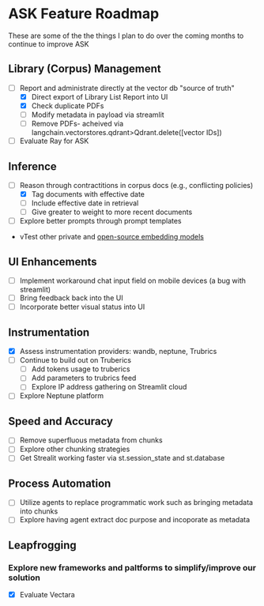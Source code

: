 # ASK Feature Roadmap
These are some of the the things I plan to do over the coming months to continue to improve ASK

## Library (Corpus) Management 
- [ ] Report and administrate directly at the vector db "source of truth"
    - [x] Direct export of Library List Report into UI
    - [x] Check duplicate PDFs
    - [ ] Modify metadata in payload via streamlit
    - [ ] Remove PDFs- acheived via langchain.vectorstores.qdrant>Qdrant.delete([vector IDs])
- [ ] Evaluate Ray for ASK

## Inference  
- [ ] Reason through contractitions in corpus docs (e.g., conflicting policies)
    -[x] Tag documents with effective date
    - [ ] Include effective date in retrieval 
    - [ ] Give greater to weight to more recent documents
- [ ] Explore better prompts through prompt templates
- vTest other private and [open-source embedding models](https://huggingface.co/spaces/mteb/leaderboard)

## UI Enhancements  
- [ ] Implement workaround chat input field on mobile devices (a bug with streamlit)
- [ ] Bring feedback back into the UI
- [ ] Incorporate better visual status into UI

## Instrumentation  
- [x] Assess instrumentation providers: wandb, neptune, Trubrics
- [ ] Continue to build out on Truberics
    - [ ] Add tokens usage to truberics
    - [ ] Add parameters to trubrics feed
    - [ ] Explore IP address gathering on Streamlit cloud
- [ ] Explore Neptune platform

## Speed and Accuracy  
- [ ] Remove superfluous metadata from chunks
- [ ] Explore other chunking strategies
- [ ] Get Strealit working faster via st.session_state and st.database

## Process Automation  
- [ ] Utilize agents to replace programmatic work such as bringing metadata into chunks
- [ ] Explore having agent extract doc purpose and incoporate as metadata

## Leapfrogging
### Explore new frameworks and paltforms to simplify/improve our solution
- [x] Evaluate Vectara
